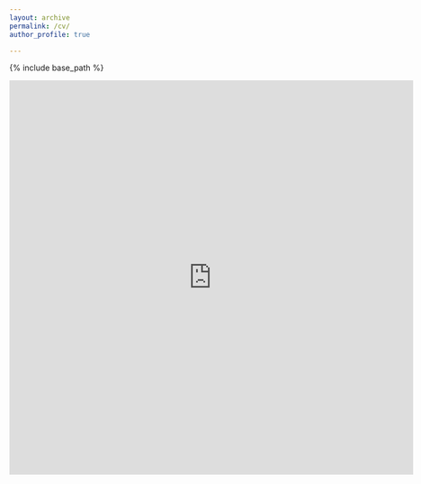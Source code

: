```yaml
---
layout: archive
permalink: /cv/
author_profile: true

---
```


{% include base_path %}

<iframe src="https://zmeers.github.io/files/CV-ZoeMeers-02_10_18.pdf" style="width:718px; height:700px;" frameborder="0"></iframe>
